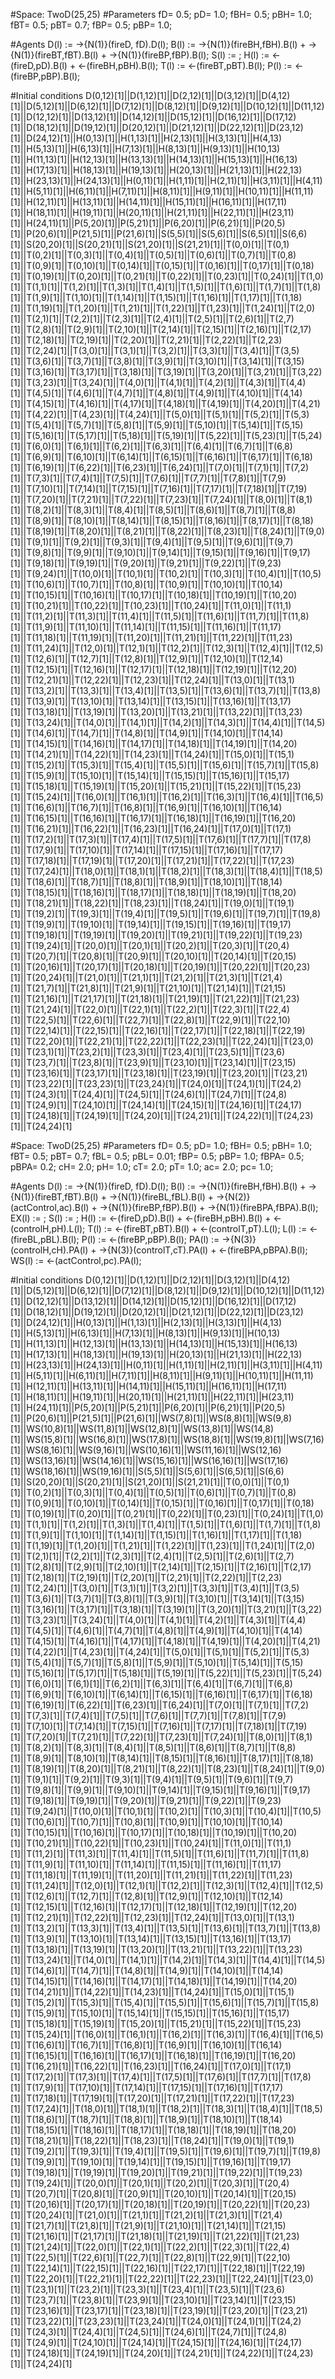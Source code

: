 
#Space: TwoD(25,25)
#Parameters
fD= 0.5;
pD= 1.0;
fBH= 0.5;
pBH= 1.0;
fBT= 0.5;
pBT= 0.7;
fBP= 0.5;
pBP= 1.0;
 
#Agents
D(l) := ->{N(1)}(fireD, fD).D(l);
B(l) := ->{N(1)}(fireBH,fBH).B(l) + ->{N(1)}(fireBT,fBT).B(l) + ->{N(1)}(fireBP,fBP).B(l);
S(l) := ;
H(l) := <-(fireD,pD).B(l) +  <-(fireBH,pBH).B(l);
T(l) := <-(fireBT,pBT).B(l);
P(l) := <-(fireBP,pBP).B(l);
 
#Initial conditions
D(0,12)[1]||D(1,12)[1]||D(2,12)[1]||D(3,12)[1]||D(4,12)[1]||D(5,12)[1]||D(6,12)[1]||D(7,12)[1]||D(8,12)[1]||D(9,12)[1]||D(10,12)[1]||D(11,12)[1]||D(12,12)[1]||D(13,12)[1]||D(14,12)[1]||D(15,12)[1]||D(16,12)[1]||D(17,12)[1]||D(18,12)[1]||D(19,12)[1]||D(20,12)[1]||D(21,12)[1]||D(22,12)[1]||D(23,12)[1]||D(24,12)[1]||H(0,13)[1]||H(1,13)[1]||H(2,13)[1]||H(3,13)[1]||H(4,13)[1]||H(5,13)[1]||H(6,13)[1]||H(7,13)[1]||H(8,13)[1]||H(9,13)[1]||H(10,13)[1]||H(11,13)[1]||H(12,13)[1]||H(13,13)[1]||H(14,13)[1]||H(15,13)[1]||H(16,13)[1]||H(17,13)[1]||H(18,13)[1]||H(19,13)[1]||H(20,13)[1]||H(21,13)[1]||H(22,13)[1]||H(23,13)[1]||H(24,13)[1]||H(0,11)[1]||H(1,11)[1]||H(2,11)[1]||H(3,11)[1]||H(4,11)[1]||H(5,11)[1]||H(6,11)[1]||H(7,11)[1]||H(8,11)[1]||H(9,11)[1]||H(10,11)[1]||H(11,11)[1]||H(12,11)[1]||H(13,11)[1]||H(14,11)[1]||H(15,11)[1]||H(16,11)[1]||H(17,11)[1]||H(18,11)[1]||H(19,11)[1]||H(20,11)[1]||H(21,11)[1]||H(22,11)[1]||H(23,11)[1]||H(24,11)[1]||P(5,20)[1]||P(5,21)[1]||P(6,20)[1]||P(6,21)[1]||P(20,5)[1]||P(20,6)[1]||P(21,5)[1]||P(21,6)[1]||S(5,5)[1]||S(5,6)[1]||S(6,5)[1]||S(6,6)[1]||S(20,20)[1]||S(20,21)[1]||S(21,20)[1]||S(21,21)[1]||T(0,0)[1]||T(0,1)[1]||T(0,2)[1]||T(0,3)[1]||T(0,4)[1]||T(0,5)[1]||T(0,6)[1]||T(0,7)[1]||T(0,8)[1]||T(0,9)[1]||T(0,10)[1]||T(0,14)[1]||T(0,15)[1]||T(0,16)[1]||T(0,17)[1]||T(0,18)[1]||T(0,19)[1]||T(0,20)[1]||T(0,21)[1]||T(0,22)[1]||T(0,23)[1]||T(0,24)[1]||T(1,0)[1]||T(1,1)[1]||T(1,2)[1]||T(1,3)[1]||T(1,4)[1]||T(1,5)[1]||T(1,6)[1]||T(1,7)[1]||T(1,8)[1]||T(1,9)[1]||T(1,10)[1]||T(1,14)[1]||T(1,15)[1]||T(1,16)[1]||T(1,17)[1]||T(1,18)[1]||T(1,19)[1]||T(1,20)[1]||T(1,21)[1]||T(1,22)[1]||T(1,23)[1]||T(1,24)[1]||T(2,0)[1]||T(2,1)[1]||T(2,2)[1]||T(2,3)[1]||T(2,4)[1]||T(2,5)[1]||T(2,6)[1]||T(2,7)[1]||T(2,8)[1]||T(2,9)[1]||T(2,10)[1]||T(2,14)[1]||T(2,15)[1]||T(2,16)[1]||T(2,17)[1]||T(2,18)[1]||T(2,19)[1]||T(2,20)[1]||T(2,21)[1]||T(2,22)[1]||T(2,23)[1]||T(2,24)[1]||T(3,0)[1]||T(3,1)[1]||T(3,2)[1]||T(3,3)[1]||T(3,4)[1]||T(3,5)[1]||T(3,6)[1]||T(3,7)[1]||T(3,8)[1]||T(3,9)[1]||T(3,10)[1]||T(3,14)[1]||T(3,15)[1]||T(3,16)[1]||T(3,17)[1]||T(3,18)[1]||T(3,19)[1]||T(3,20)[1]||T(3,21)[1]||T(3,22)[1]||T(3,23)[1]||T(3,24)[1]||T(4,0)[1]||T(4,1)[1]||T(4,2)[1]||T(4,3)[1]||T(4,4)[1]||T(4,5)[1]||T(4,6)[1]||T(4,7)[1]||T(4,8)[1]||T(4,9)[1]||T(4,10)[1]||T(4,14)[1]||T(4,15)[1]||T(4,16)[1]||T(4,17)[1]||T(4,18)[1]||T(4,19)[1]||T(4,20)[1]||T(4,21)[1]||T(4,22)[1]||T(4,23)[1]||T(4,24)[1]||T(5,0)[1]||T(5,1)[1]||T(5,2)[1]||T(5,3)[1]||T(5,4)[1]||T(5,7)[1]||T(5,8)[1]||T(5,9)[1]||T(5,10)[1]||T(5,14)[1]||T(5,15)[1]||T(5,16)[1]||T(5,17)[1]||T(5,18)[1]||T(5,19)[1]||T(5,22)[1]||T(5,23)[1]||T(5,24)[1]||T(6,0)[1]||T(6,1)[1]||T(6,2)[1]||T(6,3)[1]||T(6,4)[1]||T(6,7)[1]||T(6,8)[1]||T(6,9)[1]||T(6,10)[1]||T(6,14)[1]||T(6,15)[1]||T(6,16)[1]||T(6,17)[1]||T(6,18)[1]||T(6,19)[1]||T(6,22)[1]||T(6,23)[1]||T(6,24)[1]||T(7,0)[1]||T(7,1)[1]||T(7,2)[1]||T(7,3)[1]||T(7,4)[1]||T(7,5)[1]||T(7,6)[1]||T(7,7)[1]||T(7,8)[1]||T(7,9)[1]||T(7,10)[1]||T(7,14)[1]||T(7,15)[1]||T(7,16)[1]||T(7,17)[1]||T(7,18)[1]||T(7,19)[1]||T(7,20)[1]||T(7,21)[1]||T(7,22)[1]||T(7,23)[1]||T(7,24)[1]||T(8,0)[1]||T(8,1)[1]||T(8,2)[1]||T(8,3)[1]||T(8,4)[1]||T(8,5)[1]||T(8,6)[1]||T(8,7)[1]||T(8,8)[1]||T(8,9)[1]||T(8,10)[1]||T(8,14)[1]||T(8,15)[1]||T(8,16)[1]||T(8,17)[1]||T(8,18)[1]||T(8,19)[1]||T(8,20)[1]||T(8,21)[1]||T(8,22)[1]||T(8,23)[1]||T(8,24)[1]||T(9,0)[1]||T(9,1)[1]||T(9,2)[1]||T(9,3)[1]||T(9,4)[1]||T(9,5)[1]||T(9,6)[1]||T(9,7)[1]||T(9,8)[1]||T(9,9)[1]||T(9,10)[1]||T(9,14)[1]||T(9,15)[1]||T(9,16)[1]||T(9,17)[1]||T(9,18)[1]||T(9,19)[1]||T(9,20)[1]||T(9,21)[1]||T(9,22)[1]||T(9,23)[1]||T(9,24)[1]||T(10,0)[1]||T(10,1)[1]||T(10,2)[1]||T(10,3)[1]||T(10,4)[1]||T(10,5)[1]||T(10,6)[1]||T(10,7)[1]||T(10,8)[1]||T(10,9)[1]||T(10,10)[1]||T(10,14)[1]||T(10,15)[1]||T(10,16)[1]||T(10,17)[1]||T(10,18)[1]||T(10,19)[1]||T(10,20)[1]||T(10,21)[1]||T(10,22)[1]||T(10,23)[1]||T(10,24)[1]||T(11,0)[1]||T(11,1)[1]||T(11,2)[1]||T(11,3)[1]||T(11,4)[1]||T(11,5)[1]||T(11,6)[1]||T(11,7)[1]||T(11,8)[1]||T(11,9)[1]||T(11,10)[1]||T(11,14)[1]||T(11,15)[1]||T(11,16)[1]||T(11,17)[1]||T(11,18)[1]||T(11,19)[1]||T(11,20)[1]||T(11,21)[1]||T(11,22)[1]||T(11,23)[1]||T(11,24)[1]||T(12,0)[1]||T(12,1)[1]||T(12,2)[1]||T(12,3)[1]||T(12,4)[1]||T(12,5)[1]||T(12,6)[1]||T(12,7)[1]||T(12,8)[1]||T(12,9)[1]||T(12,10)[1]||T(12,14)[1]||T(12,15)[1]||T(12,16)[1]||T(12,17)[1]||T(12,18)[1]||T(12,19)[1]||T(12,20)[1]||T(12,21)[1]||T(12,22)[1]||T(12,23)[1]||T(12,24)[1]||T(13,0)[1]||T(13,1)[1]||T(13,2)[1]||T(13,3)[1]||T(13,4)[1]||T(13,5)[1]||T(13,6)[1]||T(13,7)[1]||T(13,8)[1]||T(13,9)[1]||T(13,10)[1]||T(13,14)[1]||T(13,15)[1]||T(13,16)[1]||T(13,17)[1]||T(13,18)[1]||T(13,19)[1]||T(13,20)[1]||T(13,21)[1]||T(13,22)[1]||T(13,23)[1]||T(13,24)[1]||T(14,0)[1]||T(14,1)[1]||T(14,2)[1]||T(14,3)[1]||T(14,4)[1]||T(14,5)[1]||T(14,6)[1]||T(14,7)[1]||T(14,8)[1]||T(14,9)[1]||T(14,10)[1]||T(14,14)[1]||T(14,15)[1]||T(14,16)[1]||T(14,17)[1]||T(14,18)[1]||T(14,19)[1]||T(14,20)[1]||T(14,21)[1]||T(14,22)[1]||T(14,23)[1]||T(14,24)[1]||T(15,0)[1]||T(15,1)[1]||T(15,2)[1]||T(15,3)[1]||T(15,4)[1]||T(15,5)[1]||T(15,6)[1]||T(15,7)[1]||T(15,8)[1]||T(15,9)[1]||T(15,10)[1]||T(15,14)[1]||T(15,15)[1]||T(15,16)[1]||T(15,17)[1]||T(15,18)[1]||T(15,19)[1]||T(15,20)[1]||T(15,21)[1]||T(15,22)[1]||T(15,23)[1]||T(15,24)[1]||T(16,0)[1]||T(16,1)[1]||T(16,2)[1]||T(16,3)[1]||T(16,4)[1]||T(16,5)[1]||T(16,6)[1]||T(16,7)[1]||T(16,8)[1]||T(16,9)[1]||T(16,10)[1]||T(16,14)[1]||T(16,15)[1]||T(16,16)[1]||T(16,17)[1]||T(16,18)[1]||T(16,19)[1]||T(16,20)[1]||T(16,21)[1]||T(16,22)[1]||T(16,23)[1]||T(16,24)[1]||T(17,0)[1]||T(17,1)[1]||T(17,2)[1]||T(17,3)[1]||T(17,4)[1]||T(17,5)[1]||T(17,6)[1]||T(17,7)[1]||T(17,8)[1]||T(17,9)[1]||T(17,10)[1]||T(17,14)[1]||T(17,15)[1]||T(17,16)[1]||T(17,17)[1]||T(17,18)[1]||T(17,19)[1]||T(17,20)[1]||T(17,21)[1]||T(17,22)[1]||T(17,23)[1]||T(17,24)[1]||T(18,0)[1]||T(18,1)[1]||T(18,2)[1]||T(18,3)[1]||T(18,4)[1]||T(18,5)[1]||T(18,6)[1]||T(18,7)[1]||T(18,8)[1]||T(18,9)[1]||T(18,10)[1]||T(18,14)[1]||T(18,15)[1]||T(18,16)[1]||T(18,17)[1]||T(18,18)[1]||T(18,19)[1]||T(18,20)[1]||T(18,21)[1]||T(18,22)[1]||T(18,23)[1]||T(18,24)[1]||T(19,0)[1]||T(19,1)[1]||T(19,2)[1]||T(19,3)[1]||T(19,4)[1]||T(19,5)[1]||T(19,6)[1]||T(19,7)[1]||T(19,8)[1]||T(19,9)[1]||T(19,10)[1]||T(19,14)[1]||T(19,15)[1]||T(19,16)[1]||T(19,17)[1]||T(19,18)[1]||T(19,19)[1]||T(19,20)[1]||T(19,21)[1]||T(19,22)[1]||T(19,23)[1]||T(19,24)[1]||T(20,0)[1]||T(20,1)[1]||T(20,2)[1]||T(20,3)[1]||T(20,4)[1]||T(20,7)[1]||T(20,8)[1]||T(20,9)[1]||T(20,10)[1]||T(20,14)[1]||T(20,15)[1]||T(20,16)[1]||T(20,17)[1]||T(20,18)[1]||T(20,19)[1]||T(20,22)[1]||T(20,23)[1]||T(20,24)[1]||T(21,0)[1]||T(21,1)[1]||T(21,2)[1]||T(21,3)[1]||T(21,4)[1]||T(21,7)[1]||T(21,8)[1]||T(21,9)[1]||T(21,10)[1]||T(21,14)[1]||T(21,15)[1]||T(21,16)[1]||T(21,17)[1]||T(21,18)[1]||T(21,19)[1]||T(21,22)[1]||T(21,23)[1]||T(21,24)[1]||T(22,0)[1]||T(22,1)[1]||T(22,2)[1]||T(22,3)[1]||T(22,4)[1]||T(22,5)[1]||T(22,6)[1]||T(22,7)[1]||T(22,8)[1]||T(22,9)[1]||T(22,10)[1]||T(22,14)[1]||T(22,15)[1]||T(22,16)[1]||T(22,17)[1]||T(22,18)[1]||T(22,19)[1]||T(22,20)[1]||T(22,21)[1]||T(22,22)[1]||T(22,23)[1]||T(22,24)[1]||T(23,0)[1]||T(23,1)[1]||T(23,2)[1]||T(23,3)[1]||T(23,4)[1]||T(23,5)[1]||T(23,6)[1]||T(23,7)[1]||T(23,8)[1]||T(23,9)[1]||T(23,10)[1]||T(23,14)[1]||T(23,15)[1]||T(23,16)[1]||T(23,17)[1]||T(23,18)[1]||T(23,19)[1]||T(23,20)[1]||T(23,21)[1]||T(23,22)[1]||T(23,23)[1]||T(23,24)[1]||T(24,0)[1]||T(24,1)[1]||T(24,2)[1]||T(24,3)[1]||T(24,4)[1]||T(24,5)[1]||T(24,6)[1]||T(24,7)[1]||T(24,8)[1]||T(24,9)[1]||T(24,10)[1]||T(24,14)[1]||T(24,15)[1]||T(24,16)[1]||T(24,17)[1]||T(24,18)[1]||T(24,19)[1]||T(24,20)[1]||T(24,21)[1]||T(24,22)[1]||T(24,23)[1]||T(24,24)[1] 



#Space: TwoD(25,25)
#Parameters
fD= 0.5;
pD= 1.0;
fBH= 0.5;
pBH= 1.0;
fBT= 0.5;
pBT= 0.7;
fBL= 0.5;
pBL= 0.01;
fBP= 0.5;
pBP= 1.0;
fBPA= 0.5;
pBPA= 0.2;
cH= 2.0;
pH= 1.0;
cT= 2.0;
pT= 1.0;
ac= 2.0;
pc= 1.0;
 
#Agents
D(l) := ->{N(1)}(fireD, fD).D(l);
B(l) := ->{N(1)}(fireBH,fBH).B(l) + ->{N(1)}(fireBT,fBT).B(l) + ->{N(1)}(fireBL,fBL).B(l) +  ->{N(2)}(actControl,ac).B(l) + ->{N(1)}(fireBP,fBP).B(l) + ->{N(1)}(fireBPA,fBPA).B(l);
EX(l) := ;
S(l) := ;
H(l) := <-(fireD,pD).B(l) +  <-(fireBH,pBH).B(l) +  <-(controlH,pH).L(l);
T(l) := <-(fireBT,pBT).B(l) + <-(controlT,pT).L(l);
L(l) := <-(fireBL,pBL).B(l);
P(l) := <-(fireBP,pBP).B(l);
PA(l) := ->{N(3)}(controlH,cH).PA(l) + ->{N(3)}(controlT,cT).PA(l) + <-(fireBPA,pBPA).B(l);
WS(l) := <-(actControl,pc).PA(l);
 
#Initial conditions
D(0,12)[1]||D(1,12)[1]||D(2,12)[1]||D(3,12)[1]||D(4,12)[1]||D(5,12)[1]||D(6,12)[1]||D(7,12)[1]||D(8,12)[1]||D(9,12)[1]||D(10,12)[1]||D(11,12)[1]||D(12,12)[1]||D(13,12)[1]||D(14,12)[1]||D(15,12)[1]||D(16,12)[1]||D(17,12)[1]||D(18,12)[1]||D(19,12)[1]||D(20,12)[1]||D(21,12)[1]||D(22,12)[1]||D(23,12)[1]||D(24,12)[1]||H(0,13)[1]||H(1,13)[1]||H(2,13)[1]||H(3,13)[1]||H(4,13)[1]||H(5,13)[1]||H(6,13)[1]||H(7,13)[1]||H(8,13)[1]||H(9,13)[1]||H(10,13)[1]||H(11,13)[1]||H(12,13)[1]||H(13,13)[1]||H(14,13)[1]||H(15,13)[1]||H(16,13)[1]||H(17,13)[1]||H(18,13)[1]||H(19,13)[1]||H(20,13)[1]||H(21,13)[1]||H(22,13)[1]||H(23,13)[1]||H(24,13)[1]||H(0,11)[1]||H(1,11)[1]||H(2,11)[1]||H(3,11)[1]||H(4,11)[1]||H(5,11)[1]||H(6,11)[1]||H(7,11)[1]||H(8,11)[1]||H(9,11)[1]||H(10,11)[1]||H(11,11)[1]||H(12,11)[1]||H(13,11)[1]||H(14,11)[1]||H(15,11)[1]||H(16,11)[1]||H(17,11)[1]||H(18,11)[1]||H(19,11)[1]||H(20,11)[1]||H(21,11)[1]||H(22,11)[1]||H(23,11)[1]||H(24,11)[1]||P(5,20)[1]||P(5,21)[1]||P(6,20)[1]||P(6,21)[1]||P(20,5)[1]||P(20,6)[1]||P(21,5)[1]||P(21,6)[1]||WS(7,8)[1]||WS(8,8)[1]||WS(9,8)[1]||WS(10,8)[1]||WS(11,8)[1]||WS(12,8)[1]||WS(13,8)[1]||WS(14,8)[1]||WS(15,8)[1]||WS(16,8)[1]||WS(17,8)[1]||WS(18,8)[1]||WS(19,8)[1]||WS(7,16)[1]||WS(8,16)[1]||WS(9,16)[1]||WS(10,16)[1]||WS(11,16)[1]||WS(12,16)[1]||WS(13,16)[1]||WS(14,16)[1]||WS(15,16)[1]||WS(16,16)[1]||WS(17,16)[1]||WS(18,16)[1]||WS(19,16)[1]||S(5,5)[1]||S(5,6)[1]||S(6,5)[1]||S(6,6)[1]||S(20,20)[1]||S(20,21)[1]||S(21,20)[1]||S(21,21)[1]||T(0,0)[1]||T(0,1)[1]||T(0,2)[1]||T(0,3)[1]||T(0,4)[1]||T(0,5)[1]||T(0,6)[1]||T(0,7)[1]||T(0,8)[1]||T(0,9)[1]||T(0,10)[1]||T(0,14)[1]||T(0,15)[1]||T(0,16)[1]||T(0,17)[1]||T(0,18)[1]||T(0,19)[1]||T(0,20)[1]||T(0,21)[1]||T(0,22)[1]||T(0,23)[1]||T(0,24)[1]||T(1,0)[1]||T(1,1)[1]||T(1,2)[1]||T(1,3)[1]||T(1,4)[1]||T(1,5)[1]||T(1,6)[1]||T(1,7)[1]||T(1,8)[1]||T(1,9)[1]||T(1,10)[1]||T(1,14)[1]||T(1,15)[1]||T(1,16)[1]||T(1,17)[1]||T(1,18)[1]||T(1,19)[1]||T(1,20)[1]||T(1,21)[1]||T(1,22)[1]||T(1,23)[1]||T(1,24)[1]||T(2,0)[1]||T(2,1)[1]||T(2,2)[1]||T(2,3)[1]||T(2,4)[1]||T(2,5)[1]||T(2,6)[1]||T(2,7)[1]||T(2,8)[1]||T(2,9)[1]||T(2,10)[1]||T(2,14)[1]||T(2,15)[1]||T(2,16)[1]||T(2,17)[1]||T(2,18)[1]||T(2,19)[1]||T(2,20)[1]||T(2,21)[1]||T(2,22)[1]||T(2,23)[1]||T(2,24)[1]||T(3,0)[1]||T(3,1)[1]||T(3,2)[1]||T(3,3)[1]||T(3,4)[1]||T(3,5)[1]||T(3,6)[1]||T(3,7)[1]||T(3,8)[1]||T(3,9)[1]||T(3,10)[1]||T(3,14)[1]||T(3,15)[1]||T(3,16)[1]||T(3,17)[1]||T(3,18)[1]||T(3,19)[1]||T(3,20)[1]||T(3,21)[1]||T(3,22)[1]||T(3,23)[1]||T(3,24)[1]||T(4,0)[1]||T(4,1)[1]||T(4,2)[1]||T(4,3)[1]||T(4,4)[1]||T(4,5)[1]||T(4,6)[1]||T(4,7)[1]||T(4,8)[1]||T(4,9)[1]||T(4,10)[1]||T(4,14)[1]||T(4,15)[1]||T(4,16)[1]||T(4,17)[1]||T(4,18)[1]||T(4,19)[1]||T(4,20)[1]||T(4,21)[1]||T(4,22)[1]||T(4,23)[1]||T(4,24)[1]||T(5,0)[1]||T(5,1)[1]||T(5,2)[1]||T(5,3)[1]||T(5,4)[1]||T(5,7)[1]||T(5,8)[1]||T(5,9)[1]||T(5,10)[1]||T(5,14)[1]||T(5,15)[1]||T(5,16)[1]||T(5,17)[1]||T(5,18)[1]||T(5,19)[1]||T(5,22)[1]||T(5,23)[1]||T(5,24)[1]||T(6,0)[1]||T(6,1)[1]||T(6,2)[1]||T(6,3)[1]||T(6,4)[1]||T(6,7)[1]||T(6,8)[1]||T(6,9)[1]||T(6,10)[1]||T(6,14)[1]||T(6,15)[1]||T(6,16)[1]||T(6,17)[1]||T(6,18)[1]||T(6,19)[1]||T(6,22)[1]||T(6,23)[1]||T(6,24)[1]||T(7,0)[1]||T(7,1)[1]||T(7,2)[1]||T(7,3)[1]||T(7,4)[1]||T(7,5)[1]||T(7,6)[1]||T(7,7)[1]||T(7,8)[1]||T(7,9)[1]||T(7,10)[1]||T(7,14)[1]||T(7,15)[1]||T(7,16)[1]||T(7,17)[1]||T(7,18)[1]||T(7,19)[1]||T(7,20)[1]||T(7,21)[1]||T(7,22)[1]||T(7,23)[1]||T(7,24)[1]||T(8,0)[1]||T(8,1)[1]||T(8,2)[1]||T(8,3)[1]||T(8,4)[1]||T(8,5)[1]||T(8,6)[1]||T(8,7)[1]||T(8,8)[1]||T(8,9)[1]||T(8,10)[1]||T(8,14)[1]||T(8,15)[1]||T(8,16)[1]||T(8,17)[1]||T(8,18)[1]||T(8,19)[1]||T(8,20)[1]||T(8,21)[1]||T(8,22)[1]||T(8,23)[1]||T(8,24)[1]||T(9,0)[1]||T(9,1)[1]||T(9,2)[1]||T(9,3)[1]||T(9,4)[1]||T(9,5)[1]||T(9,6)[1]||T(9,7)[1]||T(9,8)[1]||T(9,9)[1]||T(9,10)[1]||T(9,14)[1]||T(9,15)[1]||T(9,16)[1]||T(9,17)[1]||T(9,18)[1]||T(9,19)[1]||T(9,20)[1]||T(9,21)[1]||T(9,22)[1]||T(9,23)[1]||T(9,24)[1]||T(10,0)[1]||T(10,1)[1]||T(10,2)[1]||T(10,3)[1]||T(10,4)[1]||T(10,5)[1]||T(10,6)[1]||T(10,7)[1]||T(10,8)[1]||T(10,9)[1]||T(10,10)[1]||T(10,14)[1]||T(10,15)[1]||T(10,16)[1]||T(10,17)[1]||T(10,18)[1]||T(10,19)[1]||T(10,20)[1]||T(10,21)[1]||T(10,22)[1]||T(10,23)[1]||T(10,24)[1]||T(11,0)[1]||T(11,1)[1]||T(11,2)[1]||T(11,3)[1]||T(11,4)[1]||T(11,5)[1]||T(11,6)[1]||T(11,7)[1]||T(11,8)[1]||T(11,9)[1]||T(11,10)[1]||T(11,14)[1]||T(11,15)[1]||T(11,16)[1]||T(11,17)[1]||T(11,18)[1]||T(11,19)[1]||T(11,20)[1]||T(11,21)[1]||T(11,22)[1]||T(11,23)[1]||T(11,24)[1]||T(12,0)[1]||T(12,1)[1]||T(12,2)[1]||T(12,3)[1]||T(12,4)[1]||T(12,5)[1]||T(12,6)[1]||T(12,7)[1]||T(12,8)[1]||T(12,9)[1]||T(12,10)[1]||T(12,14)[1]||T(12,15)[1]||T(12,16)[1]||T(12,17)[1]||T(12,18)[1]||T(12,19)[1]||T(12,20)[1]||T(12,21)[1]||T(12,22)[1]||T(12,23)[1]||T(12,24)[1]||T(13,0)[1]||T(13,1)[1]||T(13,2)[1]||T(13,3)[1]||T(13,4)[1]||T(13,5)[1]||T(13,6)[1]||T(13,7)[1]||T(13,8)[1]||T(13,9)[1]||T(13,10)[1]||T(13,14)[1]||T(13,15)[1]||T(13,16)[1]||T(13,17)[1]||T(13,18)[1]||T(13,19)[1]||T(13,20)[1]||T(13,21)[1]||T(13,22)[1]||T(13,23)[1]||T(13,24)[1]||T(14,0)[1]||T(14,1)[1]||T(14,2)[1]||T(14,3)[1]||T(14,4)[1]||T(14,5)[1]||T(14,6)[1]||T(14,7)[1]||T(14,8)[1]||T(14,9)[1]||T(14,10)[1]||T(14,14)[1]||T(14,15)[1]||T(14,16)[1]||T(14,17)[1]||T(14,18)[1]||T(14,19)[1]||T(14,20)[1]||T(14,21)[1]||T(14,22)[1]||T(14,23)[1]||T(14,24)[1]||T(15,0)[1]||T(15,1)[1]||T(15,2)[1]||T(15,3)[1]||T(15,4)[1]||T(15,5)[1]||T(15,6)[1]||T(15,7)[1]||T(15,8)[1]||T(15,9)[1]||T(15,10)[1]||T(15,14)[1]||T(15,15)[1]||T(15,16)[1]||T(15,17)[1]||T(15,18)[1]||T(15,19)[1]||T(15,20)[1]||T(15,21)[1]||T(15,22)[1]||T(15,23)[1]||T(15,24)[1]||T(16,0)[1]||T(16,1)[1]||T(16,2)[1]||T(16,3)[1]||T(16,4)[1]||T(16,5)[1]||T(16,6)[1]||T(16,7)[1]||T(16,8)[1]||T(16,9)[1]||T(16,10)[1]||T(16,14)[1]||T(16,15)[1]||T(16,16)[1]||T(16,17)[1]||T(16,18)[1]||T(16,19)[1]||T(16,20)[1]||T(16,21)[1]||T(16,22)[1]||T(16,23)[1]||T(16,24)[1]||T(17,0)[1]||T(17,1)[1]||T(17,2)[1]||T(17,3)[1]||T(17,4)[1]||T(17,5)[1]||T(17,6)[1]||T(17,7)[1]||T(17,8)[1]||T(17,9)[1]||T(17,10)[1]||T(17,14)[1]||T(17,15)[1]||T(17,16)[1]||T(17,17)[1]||T(17,18)[1]||T(17,19)[1]||T(17,20)[1]||T(17,21)[1]||T(17,22)[1]||T(17,23)[1]||T(17,24)[1]||T(18,0)[1]||T(18,1)[1]||T(18,2)[1]||T(18,3)[1]||T(18,4)[1]||T(18,5)[1]||T(18,6)[1]||T(18,7)[1]||T(18,8)[1]||T(18,9)[1]||T(18,10)[1]||T(18,14)[1]||T(18,15)[1]||T(18,16)[1]||T(18,17)[1]||T(18,18)[1]||T(18,19)[1]||T(18,20)[1]||T(18,21)[1]||T(18,22)[1]||T(18,23)[1]||T(18,24)[1]||T(19,0)[1]||T(19,1)[1]||T(19,2)[1]||T(19,3)[1]||T(19,4)[1]||T(19,5)[1]||T(19,6)[1]||T(19,7)[1]||T(19,8)[1]||T(19,9)[1]||T(19,10)[1]||T(19,14)[1]||T(19,15)[1]||T(19,16)[1]||T(19,17)[1]||T(19,18)[1]||T(19,19)[1]||T(19,20)[1]||T(19,21)[1]||T(19,22)[1]||T(19,23)[1]||T(19,24)[1]||T(20,0)[1]||T(20,1)[1]||T(20,2)[1]||T(20,3)[1]||T(20,4)[1]||T(20,7)[1]||T(20,8)[1]||T(20,9)[1]||T(20,10)[1]||T(20,14)[1]||T(20,15)[1]||T(20,16)[1]||T(20,17)[1]||T(20,18)[1]||T(20,19)[1]||T(20,22)[1]||T(20,23)[1]||T(20,24)[1]||T(21,0)[1]||T(21,1)[1]||T(21,2)[1]||T(21,3)[1]||T(21,4)[1]||T(21,7)[1]||T(21,8)[1]||T(21,9)[1]||T(21,10)[1]||T(21,14)[1]||T(21,15)[1]||T(21,16)[1]||T(21,17)[1]||T(21,18)[1]||T(21,19)[1]||T(21,22)[1]||T(21,23)[1]||T(21,24)[1]||T(22,0)[1]||T(22,1)[1]||T(22,2)[1]||T(22,3)[1]||T(22,4)[1]||T(22,5)[1]||T(22,6)[1]||T(22,7)[1]||T(22,8)[1]||T(22,9)[1]||T(22,10)[1]||T(22,14)[1]||T(22,15)[1]||T(22,16)[1]||T(22,17)[1]||T(22,18)[1]||T(22,19)[1]||T(22,20)[1]||T(22,21)[1]||T(22,22)[1]||T(22,23)[1]||T(22,24)[1]||T(23,0)[1]||T(23,1)[1]||T(23,2)[1]||T(23,3)[1]||T(23,4)[1]||T(23,5)[1]||T(23,6)[1]||T(23,7)[1]||T(23,8)[1]||T(23,9)[1]||T(23,10)[1]||T(23,14)[1]||T(23,15)[1]||T(23,16)[1]||T(23,17)[1]||T(23,18)[1]||T(23,19)[1]||T(23,20)[1]||T(23,21)[1]||T(23,22)[1]||T(23,23)[1]||T(23,24)[1]||T(24,0)[1]||T(24,1)[1]||T(24,2)[1]||T(24,3)[1]||T(24,4)[1]||T(24,5)[1]||T(24,6)[1]||T(24,7)[1]||T(24,8)[1]||T(24,9)[1]||T(24,10)[1]||T(24,14)[1]||T(24,15)[1]||T(24,16)[1]||T(24,17)[1]||T(24,18)[1]||T(24,19)[1]||T(24,20)[1]||T(24,21)[1]||T(24,22)[1]||T(24,23)[1]||T(24,24)[1] 
